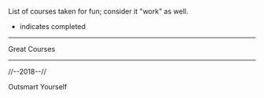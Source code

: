 List of courses taken for fun; consider it "work" as well.

* indicates completed

------------------

Great Courses

------------------

//--2018--//

Outsmart Yourself
